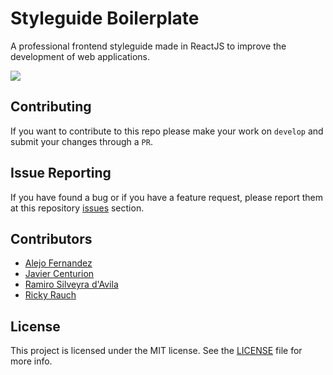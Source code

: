 # Styleguide Boilerplate

A professional frontend styleguide made in ReactJS to improve the development of web applications.

<img src="https://cloudup.com/cmv-oaFX7gi+" />

## Contributing

If you want to contribute to this repo please make your work on `develop` and submit your changes through a `PR`.

## Issue Reporting

If you have found a bug or if you have a feature request, please report them at this repository [issues](https://github.com/rickyrauch/styleguide-boilerplate/issues) section.

## Contributors

* [Alejo Fernandez]()
* [Javier Centurion]()
* [Ramiro Silveyra d'Avila]()
* [Ricky Rauch](http://twitter.com/rickyrauch)


## License

This project is licensed under the MIT license. See the [LICENSE](LICENSE) file for more info.
